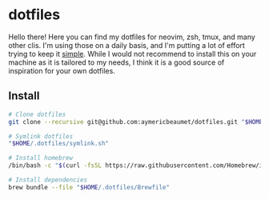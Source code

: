 # dotfiles

Hello there! Here you can find my dotfiles for neovim, zsh, tmux, and many
other clis. I'm using those on a daily basis, and I'm putting a lot of effort
trying to keep it [simple](https://www.youtube.com/watch?v=LKtk3HCgTa8). While
I would not recommend to install this on your machine as it is tailored to my
needs, I think it is a good source of inspiration for your own dotfiles.

## Install

```bash
# Clone dotfiles
git clone --recursive git@github.com:aymericbeaumet/dotfiles.git "$HOME/.dotfiles"

# Symlink dotfiles
"$HOME/.dotfiles/symlink.sh"

# Install homebrew 
/bin/bash -c "$(curl -fsSL https://raw.githubusercontent.com/Homebrew/install/HEAD/install.sh)"

# Install dependencies
brew bundle --file "$HOME/.dotfiles/Brewfile"
```
